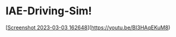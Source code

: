 # IAE-Driving-Sim!
[[Screenshot 2023-03-03 162648](https://user-images.githubusercontent.com/64410559/222832514-33215f20-277b-4915-9544-346be420ef33.png)](https://youtu.be/BI3HAqEKuM8)
